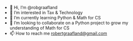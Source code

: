 - 👋 Hi, I’m @robgraafland
- 👀 I’m interested in Tax & Technology
- 🌱 I’m currently learning Python & Math for CS
- 💞️ I’m looking to collaborate on a Python project to grow my understanding of Math for CS
- 📫 How to reach me robertgraafland@gmail.com

<!---
robgraafland/robgraafland is a ✨ special ✨ repository because its `README.md` (this file) appears on your GitHub profile.
You can click the Preview link to take a look at your changes.
--->
